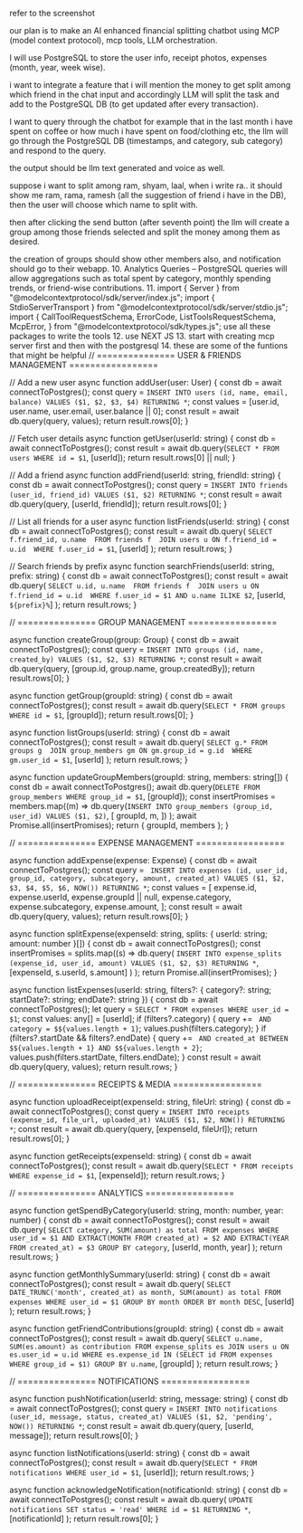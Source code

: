 refer to the screenshot

our plan is to make an AI enhanced financial splitting chatbot using MCP (model context protocol), mcp tools, LLM orchestration.

I will use PostgreSQL to store the user info, receipt photos, expenses (month, year, week wise).

i want to integrate a feature that i will mention the money to get split among which friend in the chat input and accordingly LLM will split the task and add to the PostgreSQL DB (to get updated after every transaction).

I want to query through the chatbot for example that in the last month i have spent on coffee or how much i have spent on food/clothing etc, the llm will go through the PostgreSQL DB (timestamps, and category, sub category) and respond to the query.

the output should be llm text generated and voice as well.

suppose i want to split among ram, shyam, laal, when i write ra.. it should show me ram, rama, ramesh (all the suggestion of friend i have in the DB), then the user will choose which name to split with.

then after clicking the send button (after seventh point) the llm will create a group among those friends selected and split the money among them as desired.

the creation of groups should show other members also, and notification should go to their webapp.
10. Analytics Queries – PostgreSQL queries will allow aggregations such as total spent by category, monthly spending trends, or friend-wise contributions.
11. import { Server } from "@modelcontextprotocol/sdk/server/index.js";
import { StdioServerTransport } from "@modelcontextprotocol/sdk/server/stdio.js";
import {
  CallToolRequestSchema,
  ErrorCode,
  ListToolsRequestSchema,
  McpError,
} from "@modelcontextprotocol/sdk/types.js";
 use all these packages to write the tools
12. use NEXT JS
13. start with creating mcp server first and then with the postgresql
14. these are some of the funtions that might be helpful // =============== USER & FRIENDS MANAGEMENT =================

// Add a new user
async function addUser(user: User) {
  const db = await connectToPostgres();
  const query = `INSERT INTO users (id, name, email, balance) VALUES ($1, $2, $3, $4) RETURNING *`;
  const values = [user.id, user.name, user.email, user.balance || 0];
  const result = await db.query(query, values);
  return result.rows[0];
}

// Fetch user details
async function getUser(userId: string) {
  const db = await connectToPostgres();
  const result = await db.query(`SELECT * FROM users WHERE id = $1`, [userId]);
  return result.rows[0] || null;
}

// Add a friend
async function addFriend(userId: string, friendId: string) {
  const db = await connectToPostgres();
  const query = `INSERT INTO friends (user_id, friend_id) VALUES ($1, $2) RETURNING *`;
  const result = await db.query(query, [userId, friendId]);
  return result.rows[0];
}

// List all friends for a user
async function listFriends(userId: string) {
  const db = await connectToPostgres();
  const result = await db.query(
    `SELECT f.friend_id, u.name 
     FROM friends f 
     JOIN users u ON f.friend_id = u.id 
     WHERE f.user_id = $1`,
    [userId]
  );
  return result.rows;
}

// Search friends by prefix
async function searchFriends(userId: string, prefix: string) {
  const db = await connectToPostgres();
  const result = await db.query(
    `SELECT u.id, u.name 
     FROM friends f 
     JOIN users u ON f.friend_id = u.id 
     WHERE f.user_id = $1 AND u.name ILIKE $2`,
    [userId, `${prefix}%`]
  );
  return result.rows;
}

// =============== GROUP MANAGEMENT =================

async function createGroup(group: Group) {
  const db = await connectToPostgres();
  const query = `INSERT INTO groups (id, name, created_by) VALUES ($1, $2, $3) RETURNING *`;
  const result = await db.query(query, [group.id, group.name, group.createdBy]);
  return result.rows[0];
}

async function getGroup(groupId: string) {
  const db = await connectToPostgres();
  const result = await db.query(`SELECT * FROM groups WHERE id = $1`, [groupId]);
  return result.rows[0];
}

async function listGroups(userId: string) {
  const db = await connectToPostgres();
  const result = await db.query(
    `SELECT g.* FROM groups g 
     JOIN group_members gm ON gm.group_id = g.id 
     WHERE gm.user_id = $1`,
    [userId]
  );
  return result.rows;
}

async function updateGroupMembers(groupId: string, members: string[]) {
  const db = await connectToPostgres();
  await db.query(`DELETE FROM group_members WHERE group_id = $1`, [groupId]);
  const insertPromises = members.map((m) =>
    db.query(`INSERT INTO group_members (group_id, user_id) VALUES ($1, $2)`, [
      groupId,
      m,
    ])
  );
  await Promise.all(insertPromises);
  return { groupId, members };
}

// =============== EXPENSE MANAGEMENT =================

async function addExpense(expense: Expense) {
  const db = await connectToPostgres();
  const query = `
    INSERT INTO expenses (id, user_id, group_id, category, subcategory, amount, created_at)
    VALUES ($1, $2, $3, $4, $5, $6, NOW()) RETURNING *`;
  const values = [
    expense.id,
    expense.userId,
    expense.groupId || null,
    expense.category,
    expense.subcategory,
    expense.amount,
  ];
  const result = await db.query(query, values);
  return result.rows[0];
}

async function splitExpense(expenseId: string, splits: { userId: string; amount: number }[]) {
  const db = await connectToPostgres();
  const insertPromises = splits.map((s) =>
    db.query(
      `INSERT INTO expense_splits (expense_id, user_id, amount) VALUES ($1, $2, $3) RETURNING *`,
      [expenseId, s.userId, s.amount]
    )
  );
  return Promise.all(insertPromises);
}

async function listExpenses(userId: string, filters?: { category?: string; startDate?: string; endDate?: string }) {
  const db = await connectToPostgres();
  let query = `SELECT * FROM expenses WHERE user_id = $1`;
  const values: any[] = [userId];
  if (filters?.category) {
    query += ` AND category = $${values.length + 1}`;
    values.push(filters.category);
  }
  if (filters?.startDate && filters?.endDate) {
    query += ` AND created_at BETWEEN $${values.length + 1} AND $${values.length + 2}`;
    values.push(filters.startDate, filters.endDate);
  }
  const result = await db.query(query, values);
  return result.rows;
}

// =============== RECEIPTS & MEDIA =================

async function uploadReceipt(expenseId: string, fileUrl: string) {
  const db = await connectToPostgres();
  const query = `INSERT INTO receipts (expense_id, file_url, uploaded_at) VALUES ($1, $2, NOW()) RETURNING *`;
  const result = await db.query(query, [expenseId, fileUrl]);
  return result.rows[0];
}

async function getReceipts(expenseId: string) {
  const db = await connectToPostgres();
  const result = await db.query(`SELECT * FROM receipts WHERE expense_id = $1`, [expenseId]);
  return result.rows;
}

// =============== ANALYTICS =================

async function getSpendByCategory(userId: string, month: number, year: number) {
  const db = await connectToPostgres();
  const result = await db.query(
    `SELECT category, SUM(amount) as total
     FROM expenses
     WHERE user_id = $1 AND EXTRACT(MONTH FROM created_at) = $2 AND EXTRACT(YEAR FROM created_at) = $3
     GROUP BY category`,
    [userId, month, year]
  );
  return result.rows;
}

async function getMonthlySummary(userId: string) {
  const db = await connectToPostgres();
  const result = await db.query(
    `SELECT DATE_TRUNC('month', created_at) as month, SUM(amount) as total
     FROM expenses
     WHERE user_id = $1
     GROUP BY month
     ORDER BY month DESC`,
    [userId]
  );
  return result.rows;
}

async function getFriendContributions(groupId: string) {
  const db = await connectToPostgres();
  const result = await db.query(
    `SELECT u.name, SUM(es.amount) as contribution
     FROM expense_splits es
     JOIN users u ON es.user_id = u.id
     WHERE es.expense_id IN (SELECT id FROM expenses WHERE group_id = $1)
     GROUP BY u.name`,
    [groupId]
  );
  return result.rows;
}

// =============== NOTIFICATIONS =================

async function pushNotification(userId: string, message: string) {
  const db = await connectToPostgres();
  const query = `INSERT INTO notifications (user_id, message, status, created_at) VALUES ($1, $2, 'pending', NOW()) RETURNING *`;
  const result = await db.query(query, [userId, message]);
  return result.rows[0];
}

async function listNotifications(userId: string) {
  const db = await connectToPostgres();
  const result = await db.query(`SELECT * FROM notifications WHERE user_id = $1`, [userId]);
  return result.rows;
}

async function acknowledgeNotification(notificationId: string) {
  const db = await connectToPostgres();
  const result = await db.query(
    `UPDATE notifications SET status = 'read' WHERE id = $1 RETURNING *`,
    [notificationId]
  );
  return result.rows[0];
}
